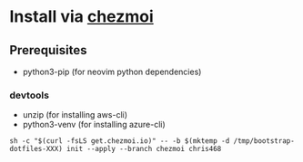 # Install via [chezmoi](https;//chezmoi.io)

## Prerequisites

- python3-pip (for neovim python dependencies)

### devtools
- unzip (for installing aws-cli)
- python3-venv (for installing azure-cli)

```
sh -c "$(curl -fsLS get.chezmoi.io)" -- -b $(mktemp -d /tmp/bootstrap-dotfiles-XXX) init --apply --branch chezmoi chris468
```

